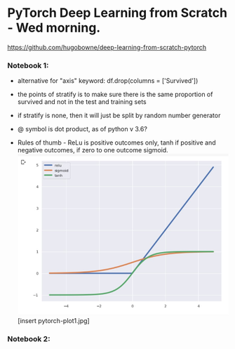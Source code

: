 # PyTorch Deep Learning from Scratch - Wed morning.   

https://github.com/hugobowne/deep-learning-from-scratch-pytorch

### Notebook 1:  

 * alternative for "axis" keyword: df.drop(columns = ['Survived'])  
 * the points of stratify is to make sure there is the same proportion of survived and not in the test and training sets  
 * if stratify is none, then it will just be split by random number generator  

 * @ symbol is dot product, as of python v 3.6?

 * Rules of thumb - ReLu is positive outcomes only, tanh if positive and negative outcomes, if zero to one outcome sigmoid. 
   ![activation plot](pytorch-plot1.jpg)
    [insert pytorch-plot1.jpg]
 
### Notebook 2:  
